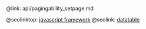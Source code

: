 @link: api/pagingability_setpage.md

@seolinktop: [javascript framework](https://webix.com)
@seolink: [datatable](https://webix.com/widget/datatable/)